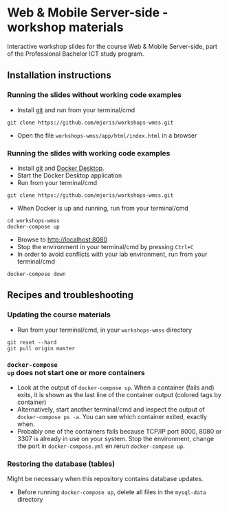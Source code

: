 # Web &amp; Mobile Server-side - workshop materials
Interactive workshop slides for the course Web &amp; Mobile Server-side, part of the Professional Bachelor ICT study program.

## Installation instructions

### Running the slides without working code examples
* Install [git](https://git-scm.com/downloads) and run from your terminal/cmd
```shell
git clone https://github.com/mjoris/workshops-wmss.git
```
* Open the file <code>workshops-wmss/app/html/index.html</code> in a browser

### Running the slides with working code examples
* Install [git](https://git-scm.com/downloads) and [Docker Desktop](https://www.docker.com/products/docker-desktop).
* Start the Docker Desktop application
* Run from your terminal/cmd
```shell
git clone https://github.com/mjoris/workshops-wmss.git
```
* When Docker is up and running, run from your terminal/cmd
```shell
cd workshops-wmss
docker-compose up
```
* Browse to [http://localhost:8080](http://localhost:8080)
* Stop the environment in your terminal/cmd by pressing <code>Ctrl+C</code>
* In order to avoid conflicts with your lab environment, run from your terminal/cmd
```shell
docker-compose down
```

## Recipes and troubleshooting

### Updating the course materials 
* Run from your terminal/cmd, in your <code>workshops-wmss</code> directory
```shell
git reset --hard
git pull origin master
```

### <code>docker-compose up</code> does not start one or more containers
* Look at the output of <code>docker-compose up</code>. When a container (fails and) exits, it is shown as the last line of the container output (colored tags by container)
* Alternatively, start another terminal/cmd and inspect the output of <code>docker-compose ps -a</code>. You can see which container exited, exactly when.
* Probably one of the containers fails because TCP/IP port 8000, 8080 or 3307 is already in use on your system. Stop the environment, change the port in <code>docker-compose.yml</code> en rerun <code>docker-compose up</code>.

### Restoring the database (tables)
Might be necessary when this repository contains database updates.
* Before running <code>docker-compose up</code>, delete all files in the <code>mysql-data</code> directory
